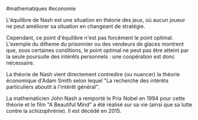 #mathematiques #economie 

L'équilibre de Nash est une situation en théorie des jeux, où aucun joueur ne peut améliorer sa situation en changeant de stratégie.

Cependant, ce point d'équilibre n'est pas forcément le point optimal. L'exemple du dilheme du prisonnier ou des vendeurs de glaces montrent que, sous certaines conditions, le point optimal ne peut pas être atteint par la seule poursuite des intérêts personnels : une coopération est donc nécessaire.

La théorie de Nash vient directement contredire (ou nuancer) la théorie économique d'Adam Smith selon lequel "La recherche des intérêts particuliers aboutit à l'intérêt général".

La mathematicien John Nash a remporté le Prix Nobel en 1994 pour cette théorie et le film "A Beautiful Mind" a été réalisé sur sa vie (ainsi que sa lutte contre la schizophrénie). Il est décédé en 2015.